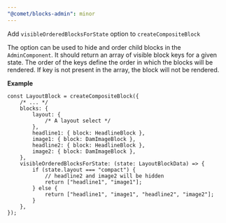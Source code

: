 ```yaml
---
"@comet/blocks-admin": minor
---
```


Add `visibleOrderedBlocksForState` option to `createCompositeBlock`

The option can be used to hide and order child blocks in the `AdminComponent`.
It should return an array of visible block keys for a given state.
The order of the keys define the order in which the blocks will be rendered.
If key is not present in the array, the block will not be rendered.

**Example**

```tsx
const LayoutBlock = createCompositeBlock({
    /* ... */
    blocks: {
        layout: {
            /* A layout select */
        },
        headline1: { block: HeadlineBlock },
        image1: { block: DamImageBlock },
        headline2: { block: HeadlineBlock },
        image2: { block: DamImageBlock },
    },
    visibleOrderedBlocksForState: (state: LayoutBlockData) => {
        if (state.layout === "compact") {
            // headline2 and image2 will be hidden
            return ["headline1", "image1"];
        } else {
            return ["headline1", "image1", "headline2", "image2"];
        }
    },
});
```
